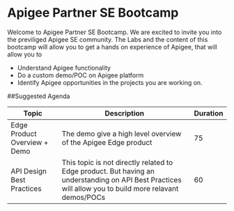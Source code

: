 # Apigee Partner SE Bootcamp

Welcome to Apigee Partner SE Bootcamp. We are excited to invite you into the previliged Apigee SE community. The Labs and the content of this bootcamp will allow you to get a hands on experience of Apigee, that will allow you to

- Understand Apigee functionality
- Do a custom demo/POC on Apigee platform
- Identify Apigee opportunities in the projects you are working on.

##Suggested Agenda

| Topic          | Description          | Duration          |
| ------------- | ----------- |----------- |
| Edge Product Overview + Demo| The demo give a high level overview of the Apigee Edge product|75|
| API Design Best Practices| This topic is not directly related to Edge product. But having an understanding on API Best Practices will allow you to build more relavant demos/POCs |60|
